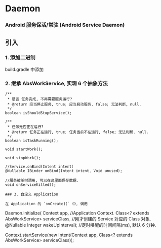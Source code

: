 # Daemon
### Android 服务保活/常驻 (Android Service Daemon)

## 引入

### 1. 添加二进制

build.gradle 中添加


### 2. 继承 AbsWorkService, 实现 6 个抽象方法

```
/**
 * 是否 任务完成, 不再需要服务运行?
 * @return 应当停止服务, true; 应当启动服务, false; 无法判断, null.
 */
boolean isShouldStopService();

/**
 * 任务是否正在运行?
 * @return 任务正在运行, true; 任务当前不在运行, false; 无法判断, null.
 */
boolean isTaskRunning();

void startWork();

void stopWork();

//Service.onBind(Intent intent)
@Nullable IBinder onBind(Intent intent, Void unused);

//服务被杀时调用, 可以在这里面保存数据.
void onServiceKilled();

### 3. 自定义 Application

在 Application 的 `onCreate()` 中, 调用

```
Daemon.initialize(
  Context app,  //Application Context.
  Class<? extends AbsWorkService> serviceClass, //刚才创建的 Service 对应的 Class 对象.
  @Nullable Integer wakeUpInterval);  //定时唤醒的时间间隔(ms), 默认 6 分钟.

Context.startService(new Intent(Context app, Class<? extends AbsWorkService> serviceClass));
```
